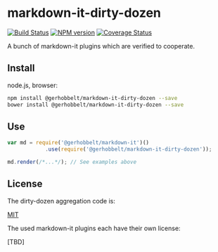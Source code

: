 # markdown-it-dirty-dozen

[![Build Status](https://img.shields.io/travis/GerHobbelt/markdown-it-dirty-dozen/master.svg?style=flat)](https://travis-ci.org/GerHobbelt/markdown-it-dirty-dozen)
[![NPM version](https://img.shields.io/npm/v/@gerhobbelt/markdown-it-dirty-dozen.svg?style=flat)](https://www.npmjs.org/package/@gerhobbelt/markdown-it-dirty-dozen)
[![Coverage Status](https://img.shields.io/coveralls/GerHobbelt/markdown-it-dirty-dozen/master.svg?style=flat)](https://coveralls.io/r/GerHobbelt/markdown-it-dirty-dozen?branch=master)

A bunch of markdown-it plugins which are verified to cooperate.


## Install

node.js, browser:

```bash
npm install @gerhobbelt/markdown-it-dirty-dozen --save
bower install @gerhobbelt/markdown-it-dirty-dozen --save
```

## Use

```js
var md = require('@gerhobbelt/markdown-it')()
            .use(require('@gerhobbelt/markdown-it-dirty-dozen'));

md.render(/*...*/); // See examples above
```



## License

The dirty-dozen aggregation code is:

[MIT](https://github.com/GerHobbelt/markdown-it-dirty-dozen/LICENSE)

The used markdown-it plugins each have their own license:

[TBD]

